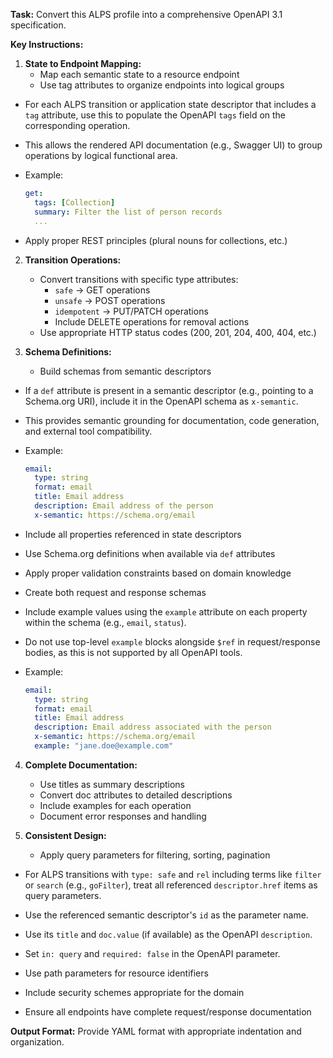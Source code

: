 **Task:** Convert this ALPS profile into a comprehensive OpenAPI 3.1 specification.

**Key Instructions:**

1. **State to Endpoint Mapping:**
   - Map each semantic state to a resource endpoint
   - Use tag attributes to organize endpoints into logical groups  
  - For each ALPS transition or application state descriptor that includes a `tag` attribute, use this to populate the OpenAPI `tags` field on the corresponding operation.
  - This allows the rendered API documentation (e.g., Swagger UI) to group operations by logical functional area.
  - Example:
    ```yaml
    get:
      tags: [Collection]
      summary: Filter the list of person records
      ...
    ```

   - Apply proper REST principles (plural nouns for collections, etc.)

2. **Transition Operations:**
   - Convert transitions with specific type attributes:
     - `safe` → GET operations
     - `unsafe` → POST operations 
     - `idempotent` → PUT/PATCH operations
     - Include DELETE operations for removal actions
   - Use appropriate HTTP status codes (200, 201, 204, 400, 404, etc.)

3. **Schema Definitions:**
   - Build schemas from semantic descriptors
  - If a `def` attribute is present in a semantic descriptor (e.g., pointing to a Schema.org URI), include it in the OpenAPI schema as `x-semantic`.
  - This provides semantic grounding for documentation, code generation, and external tool compatibility.
  - Example:
    ```yaml
    email:
      type: string
      format: email
      title: Email address
      description: Email address of the person
      x-semantic: https://schema.org/email
    ```

   - Include all properties referenced in state descriptors
   - Use Schema.org definitions when available via `def` attributes
   - Apply proper validation constraints based on domain knowledge
   - Create both request and response schemas
  - Include example values using the `example` attribute on each property within the schema (e.g., `email`, `status`).
  - Do not use top-level `example` blocks alongside `$ref` in request/response bodies, as this is not supported by all OpenAPI tools.
  - Example:
    ```yaml
    email:
      type: string
      format: email
      title: Email address
      description: Email address associated with the person
      x-semantic: https://schema.org/email
      example: "jane.doe@example.com"
    ```


4. **Complete Documentation:**
   - Use titles as summary descriptions
   - Convert doc attributes to detailed descriptions
   - Include examples for each operation
   - Document error responses and handling

5. **Consistent Design:**
   - Apply query parameters for filtering, sorting, pagination  
  - For ALPS transitions with `type: safe` and `rel` including terms like `filter` or `search` (e.g., `goFilter`), treat all referenced `descriptor.href` items as query parameters.
  - Use the referenced semantic descriptor's `id` as the parameter name.
  - Use its `title` and `doc.value` (if available) as the OpenAPI `description`.
  - Set `in: query` and `required: false` in the OpenAPI parameter.

   - Use path parameters for resource identifiers
   - Include security schemes appropriate for the domain
   - Ensure all endpoints have complete request/response documentation

**Output Format:** Provide YAML format with appropriate indentation and organization.

